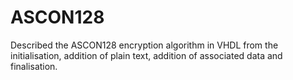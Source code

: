 # ASCON128
Described the ASCON128 encryption algorithm in VHDL from the initialisation, addition of plain text, addition of associated data and finalisation.
